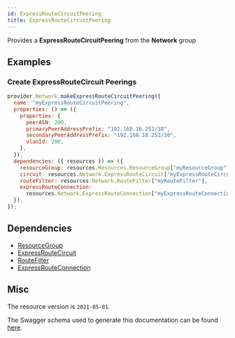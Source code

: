 ```yaml
---
id: ExpressRouteCircuitPeering
title: ExpressRouteCircuitPeering
---
```

Provides a **ExpressRouteCircuitPeering** from the **Network** group
## Examples
### Create ExpressRouteCircuit Peerings
```js
provider.Network.makeExpressRouteCircuitPeering({
  name: "myExpressRouteCircuitPeering",
  properties: () => ({
    properties: {
      peerASN: 200,
      primaryPeerAddressPrefix: "192.168.16.252/30",
      secondaryPeerAddressPrefix: "192.168.18.252/30",
      vlanId: 200,
    },
  }),
  dependencies: ({ resources }) => ({
    resourceGroup: resources.Resources.ResourceGroup["myResourceGroup"],
    circuit: resources.Network.ExpressRouteCircuit["myExpressRouteCircuit"],
    routeFilter: resources.Network.RouteFilter["myRouteFilter"],
    expressRouteConnection:
      resources.Network.ExpressRouteConnection["myExpressRouteConnection"],
  }),
});

```
## Dependencies
- [ResourceGroup](../Resources/ResourceGroup.md)
- [ExpressRouteCircuit](../Network/ExpressRouteCircuit.md)
- [RouteFilter](../Network/RouteFilter.md)
- [ExpressRouteConnection](../Network/ExpressRouteConnection.md)
## Misc
The resource version is `2021-05-01`.

The Swagger schema used to generate this documentation can be found [here](https://github.com/Azure/azure-rest-api-specs/tree/main/specification/network/resource-manager/Microsoft.Network/stable/2021-05-01/expressRouteCircuit.json).
